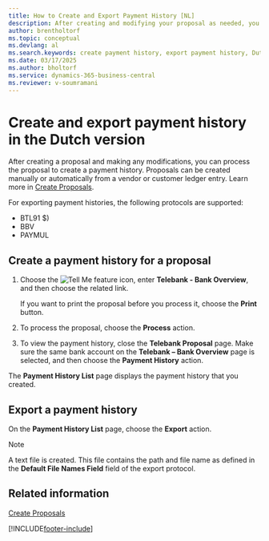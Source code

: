 ```yaml
---
title: How to Create and Export Payment History [NL]
description: After creating and modifying your proposal as needed, you can move forward with processing it to create a payment history.
author: brentholtorf
ms.topic: conceptual
ms.devlang: al
ms.search.keywords: create payment history, export payment history, Dutch version, Netherlands, proposal
ms.date: 03/17/2025
ms.author: bholtorf
ms.service: dynamics-365-business-central
ms.reviewer: v-soumramani
---
```


# Create and export payment history in the Dutch version

After creating a proposal and making any modifications, you can process the proposal to create a payment history. Proposals can be created manually or automatically from a vendor or customer ledger entry. Learn more in [Create Proposals](how-to-create-proposals.md).  

 For exporting payment histories, the following protocols are supported:  

- BTL91 $)  
- BBV  
- PAYMUL  

## Create a payment history for a proposal  

1. Choose the ![Tell Me feature](../../media/ui-search/search_small.png "Tell me what you want to do") icon, enter **Telebank - Bank Overview**, and then choose the related link.  

   If you want to print the proposal before you process it, choose the **Print** button.  

1. To process the proposal, choose the **Process** action.  
1. To view the payment history, close the **Telebank Proposal** page. Make sure the same bank account on the **Telebank – Bank Overview** page is selected, and then choose the **Payment History** action.  

The **Payment History List** page displays the payment history that you created.  

## Export a payment history  

On the **Payment History List** page, choose the **Export** action.  

> [!NOTE]  
> A text file is created. This file contains the path and file name as defined in the **Default File Names Field** field of the export protocol.  

## Related information

[Create Proposals](how-to-create-proposals.md)

[!INCLUDE[footer-include](../../includes/footer-banner.md)]

